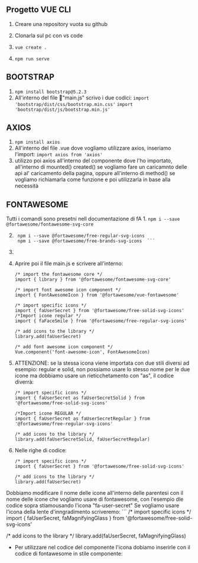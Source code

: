 ## Progetto VUE CLI
1. Creare una repository vuota su github
2. Clonarla sul pc con vs code

3. 
    ``` vue create . ```
4. 
    ``` npm run serve ```

## BOOTSTRAP
1. 
    ``` npm install bootstrap@5.2.3 ```
2. All'interno del file 📃"main.js" scrivo i due codici:
    ``` import 'bootstrap/dist/css/bootstrap.min.css' ```
    ```import 'bootstrap/dist/js/bootstrap.min.js' ```

## AXIOS
1. 
    ``` npm install axios ```
2. All'interno del file .vue dove vogliamo utilizzare axios, inseriamo l'import:
    ``` import axios from 'axios' ```
3. utilizzo poi axios all'interno del componente dove l'ho importato,
    all'interno di mounted() created() se vogliamo fare un caricamnto delle api al' caricamento della pagina,
    oppure all'interno di method() se vogliamo richiamarla come funzione e poi utilizzarla in base alla necessità

## FONTAWESOME
Tutti i comandi sono presetni nell documentazione di fA
1. 
    ``` npm i --save @fortawesome/fontawesome-svg-core ```

2. 
   ``` npm i --save @fortawesome/free-solid-svg-icons   
    npm i --save @fortawesome/free-regular-svg-icons 
    npm i --save @fortawesome/free-brands-svg-icons  ```

3. ``` npm i --save @fortawesome/vue-fontawesome@latest-2
4. Aprire poi il file main.js e scrivere all'interno:
    ```
    /* import the fontawesome core */
    import { library } from '@fortawesome/fontawesome-svg-core'

    /* import font awesome icon component */
    import { FontAwesomeIcon } from '@fortawesome/vue-fontawesome'

    /* import specific icons */
    import { faUserSecret } from '@fortawesome/free-solid-svg-icons'
    /*Import icone regular */
    import { faFaceSmile } from '@fortawesome/free-regular-svg-icons'

    /* add icons to the library */
    library.add(faUserSecret)

    /* add font awesome icon component */
    Vue.component('font-awesome-icon', FontAwesomeIcon)

5. ATTENZIONE: se la stessa icona viene importata con due stili diversi ad esempio: regular e solid,
   non possiamo usare lo stesso nome per le due icone ma dobbiamo usare un rieticchetamento con "as", il codice diverrà:
    ```
    /* import specific icons */
    import { faUserSecret as faUserSecretSolid } from '@fortawesome/free-solid-svg-icons'

    /*Import icone REGULAR */
    import { faUserSecret as faUserSecretRegular } from '@fortawesome/free-regular-svg-icons'

    /* add icons to the library */
    library.add(faUserSecretSolid, faUserSecretRegular)

6. Nelle righe di codice:
    ```
    /* import specific icons */
    import { faUserSecret } from '@fortawesome/free-solid-svg-icons'

    /* add icons to the library */
    library.add(faUserSecret)

Dobbiamo modificare il nome delle icone all'interno delle parentesi con il nome delle icone che vogliamo usare di fontawesome, con l'esempio dle codice sopra stiamousando l'icona "fa-user-secret" Se vogliamo usare l'icona della lente d'inngradimento scriveremo: ``` /* import specific icons */ import { faUserSecret, faMagnifyingGlass } from '@fortawesome/free-solid-svg-icons'

/* add icons to the library */
library.add(faUserSecret, faMagnifyingGlass)


- Per utilizzare nel codice del componente l'icona dobiamo inserirle con il codice di fontawesome in stile componente:
